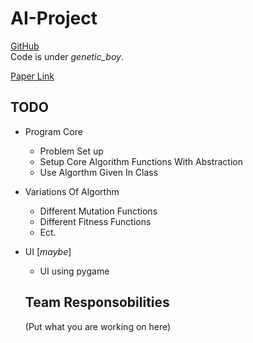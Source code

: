 # AI-Project
[GitHub](https://github.com/jay4842/AI-Project)  
Code is under *genetic_boy*.  
  
[Paper Link](https://www.overleaf.com/read/pcgwmrpzyqjd)    
## TODO
- Program Core  
  - Problem Set up  
  - Setup Core Algorithm Functions With Abstraction 
  - Use Algorthm Given In Class  
- Variations Of Algorthm
  - Different Mutation Functions
  - Different Fitness Functions
  - Ect.
- UI [*maybe*]
  - UI using pygame
  
  ## Team Responsobilities
  (Put what you are working on here)  
  
  
